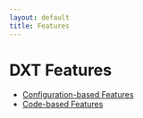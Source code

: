 ```yaml
---
layout: default
title: Features
---
```


# DXT Features

- [Configuration-based Features](configuration-based/)
- [Code-based Features](code-based/)

